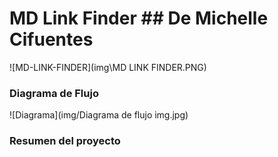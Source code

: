 # MD Link Finder ## De Michelle Cifuentes

![MD-LINK-FINDER](img\MD LINK FINDER.PNG)

### Diagrama de Flujo

![Diagrama](img/Diagrama de flujo img.jpg)

### Resumen del proyecto
